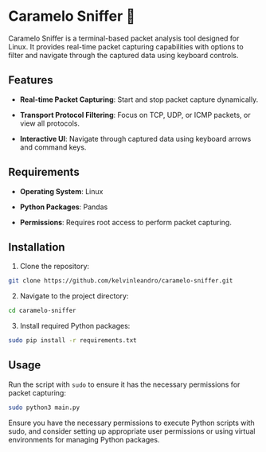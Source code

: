 # Caramelo Sniffer 🐶

Caramelo Sniffer is a terminal-based packet analysis tool designed for Linux. It provides real-time packet capturing capabilities with options to filter and navigate through the captured data using keyboard controls.

## Features

- **Real-time Packet Capturing**: Start and stop packet capture dynamically.

- **Transport Protocol Filtering**: Focus on TCP, UDP, or ICMP packets, or view all protocols.

- **Interactive UI**: Navigate through captured data using keyboard arrows and command keys.

## Requirements

- **Operating System**: Linux

- **Python Packages**: Pandas

- **Permissions**: Requires root access to perform packet capturing.

## Installation

1. Clone the repository:

```bash
git clone https://github.com/kelvinleandro/caramelo-sniffer.git
```

2. Navigate to the project directory:

```bash
cd caramelo-sniffer
```

3. Install required Python packages:

```bash
sudo pip install -r requirements.txt
```

## Usage

Run the script with `sudo` to ensure it has the necessary permissions for packet capturing:

```bash
sudo python3 main.py
```

Ensure you have the necessary permissions to execute Python scripts with sudo, and consider setting up appropriate user permissions or using virtual environments for managing Python packages.